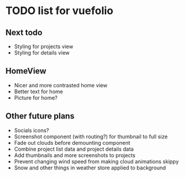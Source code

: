 # TODO list for vuefolio

## Next todo

* Styling for projects view
* Styling for details view

## HomeView

* Nicer and more contrasted home view
* Better text for home
* Picture for home?

## Other future plans

* Socials icons?
* Screenshot component (with routing?) for thumbnail to full size
* Fade out clouds before demounting component
* Combine project list data and project details data
* Add thumbnails and more screenshots to projects
* Prevent changing wind speed from making cloud animations skippy
* Snow and other things in weather store applied to background
